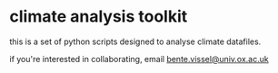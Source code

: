 # climate analysis toolkit

this is a set of python scripts designed to analyse climate datafiles.

if you're interested in collaborating, email bente.vissel@univ.ox.ac.uk

